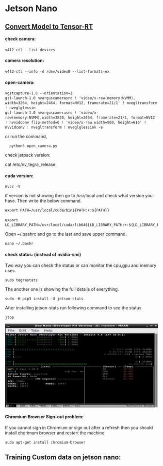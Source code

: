 # Jetson Nano

## <a href="https://github.com/LIMON100/Deploy-ML/tree/master/Jetson_nano/Tensor-RT">Convert Model to Tensor-RT</a>

#### check camera:
    v4l2-ctl --list-devices

#### camera resolution:
    v4l2-ctl --info -d /dev/video0 --list-formats-ex
    
    
    
#### open-camera:
    vgstcapture-1.0 --orientation=2
    gst-launch-1.0 nvarguscamerasrc ! 'video/x-raw(memory:NVMM), width=3264, height=2464, format=NV12, framerate=21/1' ! nvegltransform ! nveglglessin
    gst-launch-1.0 nvarguscamerasrc ! 'video/x-raw(memory:NVMM),width=3820, height=2464, framerate=21/1, format=NV12' ! nvvidconv flip-method=0 ! 'video/x-raw,width=960, height=616' ! nvvidconv ! nvegltransform ! nveglglessink -e

or run the command,
      
      python3 open_camera.py
    



check jetpack version:

cat /etc/nv_tegra_release


#### cuda version:
    nvcc -V

if version is not showing then go to /usr/local and check what version you have. Then write the below command.

    export PATH=/usr/local/cuda/bin${PATH:+:${PATH}}

    export LD_LIBRARY_PATH=/usr/local/cuda/lib64${LD_LIBRARY_PATH:+:${LD_LIBRARY_PATH}}

Open ~/.bashrc and go to the last and save upper command.

    nano ~/.bashr
    
    
#### check status: (instead of nvidia-smi)

Two way you can check the status or can monitor the cpu,gpu and memory uses.

    sudo tegrastats
    
The another one is showing the full details of everything.


    sudo -H pip3 install -U jetson-stats
    
After installing jetson-stats run following command to see the status

    jtop


![](https://github.com/LIMON100/Deploy-ML/blob/master/Jetson_nano/images/jetson-stat.PNG?raw=true)

#### Chromium Browser Sign-out problem:

If you cannot sign in Chromium or sign out after a refresh then you should install chorimum browser and restart the machine

    sudo apt-get install chromium-browser

## Training Custom data on jetson nano:

